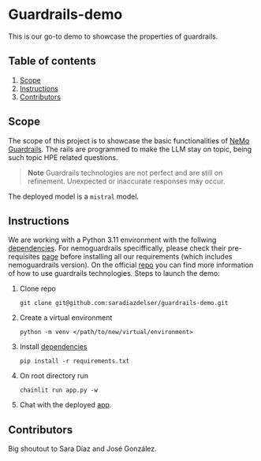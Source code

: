 # Guardrails-demo

This is our go-to demo to showcase the properties of guardrails.

## Table of contents

1. [Scope](#scope)
1. [Instructions](#instructions)
1. [Contributors](#contributors)

## Scope

The scope of this project is to showcase the basic functionalities of [NeMo Guardrails](https://github.com/NVIDIA/NeMo-Guardrails/tree/main). The rails are programmed to make the LLM stay on topic, being such topic HPE related questions.

> **Note**
> Guardrails technologies are not perfect and are still on refinement. Unexpected or inaccurate responses may occur.

The deployed model is a `mistral` model.

## Instructions

We are working with a Python 3.11 environment with the follwing [dependencies](./requirements.txt). For nemoguardrails speciffically, please check their pre-requisites [page](https://github.com/NVIDIA/NeMo-Guardrails?tab=readme-ov-file#requirements) before installing all our requirements (which includes nemoguardrails version). On the official [repo](https://github.com/NVIDIA/NeMo-Guardrails) you can find more information of how to use guardrails technologies. Steps to launch the demo:

1. Clone repo

    ```console
    git clone git@github.com:saradiazdelser/guardrails-demo.git
    ```

1. Create a virtual environment

    ```console
    python -m venv </path/to/new/virtual/environment>
    ```

1. Install [dependencies](./requirements.txt)

    ```console
    pip install -r requirements.txt
    ```

1. On root directory run

    ```console
    chainlit run app.py -w
    ```

1. Chat with the deployed [app](http://localhost:8000/).

## Contributors

Big shoutout to Sara Díaz and José González.
